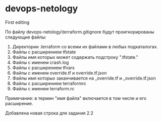 # devops-netology
First editing

По файлу devops-netology\terraform.gitignore будут проигнорированы следующие файлы:
1) Директории .terraform со всеми их файлами в любых подкаталогах.
2) Файлы с расширением tfstate
3) Файлы имя которых может содержать подстроку ".tfstate."
4) Файлы с именем crash.log
5) Файлы с расширением tfvars
6) Файлы с именем override.tf и override.tf.json
7) Файлы имя которых заканчивается на _override.tf и _override.tf.json
8) Файлы с расширением terraformrc
9) Файлы с именем terraform.rc


Примечание: в термин "имя файла" включается в том числе и его расширение.

Добавлена новая строка для задания 2.2